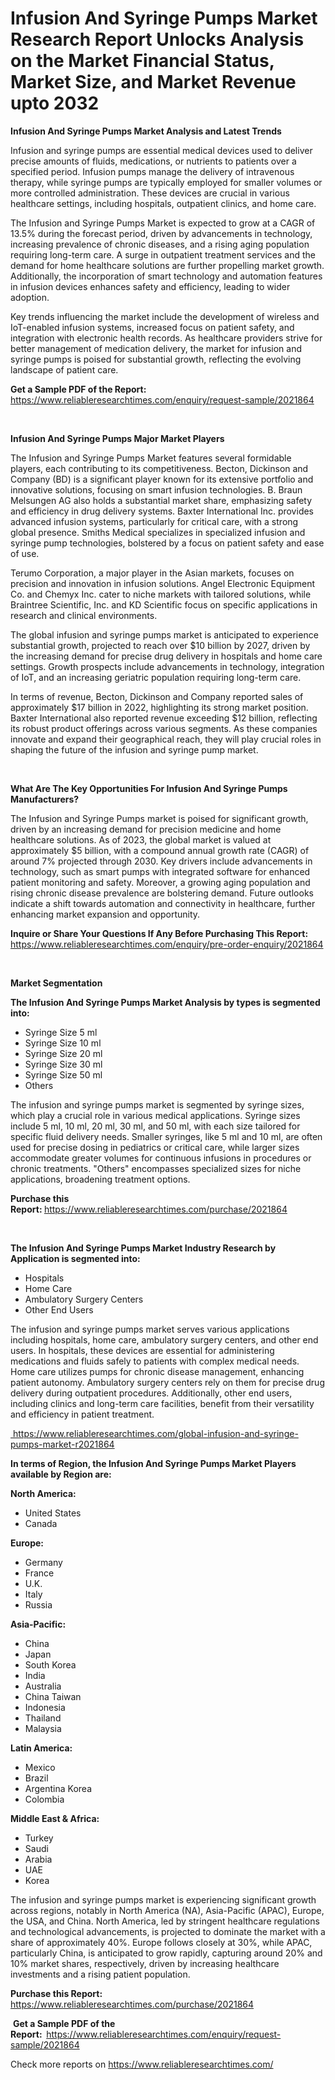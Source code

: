 <p><h1>Infusion And Syringe Pumps Market Research Report Unlocks Analysis on the Market Financial Status, Market Size, and Market Revenue upto 2032</h1></p><p><strong>Infusion And Syringe Pumps Market Analysis and Latest Trends</strong></p>
<p><p>Infusion and syringe pumps are essential medical devices used to deliver precise amounts of fluids, medications, or nutrients to patients over a specified period. Infusion pumps manage the delivery of intravenous therapy, while syringe pumps are typically employed for smaller volumes or more controlled administration. These devices are crucial in various healthcare settings, including hospitals, outpatient clinics, and home care.</p><p>The Infusion and Syringe Pumps Market is expected to grow at a CAGR of 13.5% during the forecast period, driven by advancements in technology, increasing prevalence of chronic diseases, and a rising aging population requiring long-term care. A surge in outpatient treatment services and the demand for home healthcare solutions are further propelling market growth. Additionally, the incorporation of smart technology and automation features in infusion devices enhances safety and efficiency, leading to wider adoption.</p><p>Key trends influencing the market include the development of wireless and IoT-enabled infusion systems, increased focus on patient safety, and integration with electronic health records. As healthcare providers strive for better management of medication delivery, the market for infusion and syringe pumps is poised for substantial growth, reflecting the evolving landscape of patient care.</p></p>
<p><strong>Get a Sample PDF of the Report:&nbsp;</strong> <a href="https://www.reliableresearchtimes.com/enquiry/request-sample/2021864?utm_campaign=3054&utm_medium=2&utm_source=Github&utm_content=ia&utm_term=29032025&utm_id=infusion-and-syringe-pumps">https://www.reliableresearchtimes.com/enquiry/request-sample/2021864</a></p>
<p>&nbsp;</p>
<p><strong>Infusion And Syringe Pumps Major Market Players</strong></p>
<p><p>The Infusion and Syringe Pumps Market features several formidable players, each contributing to its competitiveness. Becton, Dickinson and Company (BD) is a significant player known for its extensive portfolio and innovative solutions, focusing on smart infusion technologies. B. Braun Melsungen AG also holds a substantial market share, emphasizing safety and efficiency in drug delivery systems. Baxter International Inc. provides advanced infusion systems, particularly for critical care, with a strong global presence. Smiths Medical specializes in specialized infusion and syringe pump technologies, bolstered by a focus on patient safety and ease of use.</p><p>Terumo Corporation, a major player in the Asian markets, focuses on precision and innovation in infusion solutions. Angel Electronic Equipment Co. and Chemyx Inc. cater to niche markets with tailored solutions, while Braintree Scientific, Inc. and KD Scientific focus on specific applications in research and clinical environments.</p><p>The global infusion and syringe pumps market is anticipated to experience substantial growth, projected to reach over $10 billion by 2027, driven by the increasing demand for precise drug delivery in hospitals and home care settings. Growth prospects include advancements in technology, integration of IoT, and an increasing geriatric population requiring long-term care.</p><p>In terms of revenue, Becton, Dickinson and Company reported sales of approximately $17 billion in 2022, highlighting its strong market position. Baxter International also reported revenue exceeding $12 billion, reflecting its robust product offerings across various segments. As these companies innovate and expand their geographical reach, they will play crucial roles in shaping the future of the infusion and syringe pump market.</p></p>
<p>&nbsp;</p>
<p><strong>What Are The Key Opportunities For Infusion And Syringe Pumps Manufacturers?</strong></p>
<p><p>The Infusion and Syringe Pumps market is poised for significant growth, driven by an increasing demand for precision medicine and home healthcare solutions. As of 2023, the global market is valued at approximately $5 billion, with a compound annual growth rate (CAGR) of around 7% projected through 2030. Key drivers include advancements in technology, such as smart pumps with integrated software for enhanced patient monitoring and safety. Moreover, a growing aging population and rising chronic disease prevalence are bolstering demand. Future outlooks indicate a shift towards automation and connectivity in healthcare, further enhancing market expansion and opportunity.</p></p>
<p><strong>Inquire or Share Your Questions If Any Before Purchasing This Report:</strong> <a href="https://www.reliableresearchtimes.com/enquiry/pre-order-enquiry/2021864?utm_campaign=3054&utm_medium=2&utm_source=Github&utm_content=ia&utm_term=29032025&utm_id=infusion-and-syringe-pumps">https://www.reliableresearchtimes.com/enquiry/pre-order-enquiry/2021864</a></p>
<p>&nbsp;</p>
<p><strong>Market Segmentation</strong></p>
<p><strong>The Infusion And Syringe Pumps Market Analysis by types is segmented into:</strong></p>
<p><ul><li>Syringe Size 5 ml</li><li>Syringe Size 10 ml</li><li>Syringe Size 20 ml</li><li>Syringe Size 30 ml</li><li>Syringe Size 50 ml</li><li>Others</li></ul></p>
<p><p>The infusion and syringe pumps market is segmented by syringe sizes, which play a crucial role in various medical applications. Syringe sizes include 5 ml, 10 ml, 20 ml, 30 ml, and 50 ml, with each size tailored for specific fluid delivery needs. Smaller syringes, like 5 ml and 10 ml, are often used for precise dosing in pediatrics or critical care, while larger sizes accommodate greater volumes for continuous infusions in procedures or chronic treatments. "Others" encompasses specialized sizes for niche applications, broadening treatment options.</p></p>
<p><strong>Purchase this Report:&nbsp;</strong><a href="https://www.reliableresearchtimes.com/purchase/2021864?utm_campaign=3054&utm_medium=2&utm_source=Github&utm_content=ia&utm_term=29032025&utm_id=infusion-and-syringe-pumps">https://www.reliableresearchtimes.com/purchase/2021864</a></p>
<p>&nbsp;</p>
<p><strong>The Infusion And Syringe Pumps Market Industry Research by Application is segmented into:</strong></p>
<p><ul><li>Hospitals</li><li>Home Care</li><li>Ambulatory Surgery Centers</li><li>Other End Users</li></ul></p>
<p><p>The infusion and syringe pumps market serves various applications including hospitals, home care, ambulatory surgery centers, and other end users. In hospitals, these devices are essential for administering medications and fluids safely to patients with complex medical needs. Home care utilizes pumps for chronic disease management, enhancing patient autonomy. Ambulatory surgery centers rely on them for precise drug delivery during outpatient procedures. Additionally, other end users, including clinics and long-term care facilities, benefit from their versatility and efficiency in patient treatment.</p></p>
<p><a href="https://www.reliableresearchtimes.com/global-infusion-and-syringe-pumps-market-r2021864?utm_campaign=3054&utm_medium=2&utm_source=Github&utm_content=ia&utm_term=29032025&utm_id=infusion-and-syringe-pumps">&nbsp;https://www.reliableresearchtimes.com/global-infusion-and-syringe-pumps-market-r2021864</a></p>
<p><strong>In terms of Region, the Infusion And Syringe Pumps Market Players available by Region are:</strong></p>
<p>
    <p> <strong> North America: </strong>
        <ul>
            <li>United States</li>
            <li>Canada</li>
        </ul>
        </p> 
    <p> <strong> Europe: </strong>
        <ul>
            <li>Germany</li>
            <li>France</li>
            <li>U.K.</li>
            <li>Italy</li>
            <li>Russia</li>
        </ul>
        </p> 
    <p> <strong> Asia-Pacific: </strong>
        <ul>
            <li>China</li>
            <li>Japan</li>
            <li>South Korea</li>
            <li>India</li>
            <li>Australia</li>
            <li>China Taiwan</li>
            <li>Indonesia</li>
            <li>Thailand</li>
            <li>Malaysia</li>
        </ul>
        </p> 
    <p> <strong> Latin America: </strong>
        <ul>
            <li>Mexico</li>
            <li>Brazil</li>
            <li>Argentina Korea</li>
            <li>Colombia</li>
        </ul>
        </p> 
    <p> <strong> Middle East & Africa: </strong>
        <ul>
            <li>Turkey</li>
            <li>Saudi</li>
            <li>Arabia</li>
            <li>UAE</li>
            <li>Korea</li>
        </ul>
    </p>
    </p>
<p><p>The infusion and syringe pumps market is experiencing significant growth across regions, notably in North America (NA), Asia-Pacific (APAC), Europe, the USA, and China. North America, led by stringent healthcare regulations and technological advancements, is projected to dominate the market with a share of approximately 40%. Europe follows closely at 30%, while APAC, particularly China, is anticipated to grow rapidly, capturing around 20% and 10% market shares, respectively, driven by increasing healthcare investments and a rising patient population.</p></p>
<p><strong>Purchase this Report: </strong><a href="https://www.reliableresearchtimes.com/purchase/2021864?utm_campaign=3054&utm_medium=2&utm_source=Github&utm_content=ia&utm_term=29032025&utm_id=infusion-and-syringe-pumps">https://www.reliableresearchtimes.com/purchase/2021864</a></p>
<p>&nbsp;<strong>Get a Sample PDF of the Report:&nbsp;&nbsp;</strong><a href="https://www.reliableresearchtimes.com/enquiry/request-sample/2021864?utm_campaign=3054&utm_medium=2&utm_source=Github&utm_content=ia&utm_term=29032025&utm_id=infusion-and-syringe-pumps">https://www.reliableresearchtimes.com/enquiry/request-sample/2021864</a></p>
<p><strong></strong></p>
<p>Check more reports on <a href="https://www.reliableresearchtimes.com/?utm_campaign=3054&utm_medium=2&utm_source=Github&utm_content=ia&utm_term=29032025&utm_id=infusion-and-syringe-pumps">https://www.reliableresearchtimes.com/</a></p>